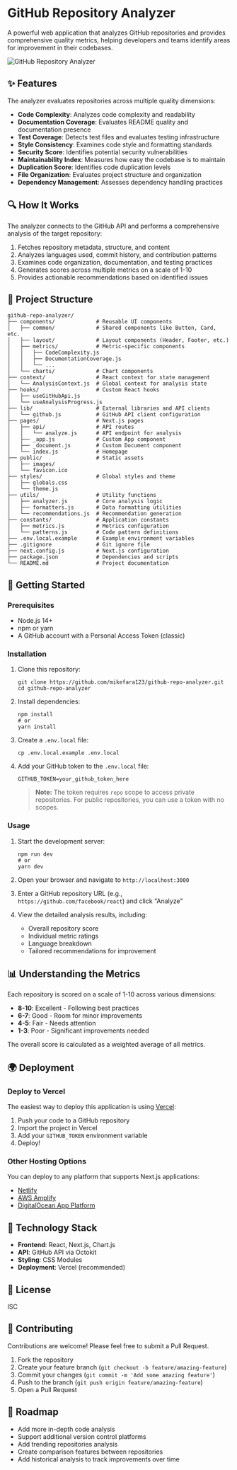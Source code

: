 # GitHub Repository Analyzer

A powerful web application that analyzes GitHub repositories and provides comprehensive quality metrics, helping developers and teams identify areas for improvement in their codebases.

![GitHub Repository Analyzer](https://github.com/mikefara123/github-repo-analyzer/raw/main/public/screenshot.png)

## ✨ Features

The analyzer evaluates repositories across multiple quality dimensions:

- **Code Complexity**: Analyzes code complexity and readability
- **Documentation Coverage**: Evaluates README quality and documentation presence
- **Test Coverage**: Detects test files and evaluates testing infrastructure
- **Style Consistency**: Examines code style and formatting standards
- **Security Score**: Identifies potential security vulnerabilities
- **Maintainability Index**: Measures how easy the codebase is to maintain
- **Duplication Score**: Identifies code duplication levels
- **File Organization**: Evaluates project structure and organization
- **Dependency Management**: Assesses dependency handling practices

## 🔍 How It Works

The analyzer connects to the GitHub API and performs a comprehensive analysis of the target repository:

1. Fetches repository metadata, structure, and content
2. Analyzes languages used, commit history, and contribution patterns
3. Examines code organization, documentation, and testing practices
4. Generates scores across multiple metrics on a scale of 1-10
5. Provides actionable recommendations based on identified issues

## 📂 Project Structure

```
github-repo-analyzer/
├── components/             # Reusable UI components
│   ├── common/             # Shared components like Button, Card, etc.
│   ├── layout/             # Layout components (Header, Footer, etc.)
│   ├── metrics/            # Metric-specific components
│   │   ├── CodeComplexity.js
│   │   ├── DocumentationCoverage.js
│   │   └── ...
│   └── charts/             # Chart components
├── context/                # React context for state management
│   └── AnalysisContext.js  # Global context for analysis state
├── hooks/                  # Custom React hooks
│   ├── useGitHubApi.js
│   └── useAnalysisProgress.js
├── lib/                    # External libraries and API clients
│   └── github.js           # GitHub API client configuration
├── pages/                  # Next.js pages
│   ├── api/                # API routes
│   │   └── analyze.js      # API endpoint for analysis
│   ├── _app.js             # Custom App component
│   ├── _document.js        # Custom Document component
│   └── index.js            # Homepage
├── public/                 # Static assets
│   ├── images/
│   └── favicon.ico
├── styles/                 # Global styles and theme
│   ├── globals.css
│   └── theme.js
├── utils/                  # Utility functions
│   ├── analyzer.js         # Core analysis logic
│   ├── formatters.js       # Data formatting utilities
│   └── recommendations.js  # Recommendation generation
├── constants/              # Application constants
│   ├── metrics.js          # Metrics configuration
│   └── patterns.js         # Code pattern definitions
├── .env.local.example      # Example environment variables
├── .gitignore              # Git ignore file
├── next.config.js          # Next.js configuration
├── package.json            # Dependencies and scripts
└── README.md               # Project documentation
```

## 🚀 Getting Started

### Prerequisites

- Node.js 14+ 
- npm or yarn
- A GitHub account with a Personal Access Token (classic)

### Installation

1. Clone this repository:
   ```
   git clone https://github.com/mikefara123/github-repo-analyzer.git
   cd github-repo-analyzer
   ```

2. Install dependencies:
   ```
   npm install
   # or
   yarn install
   ```

3. Create a `.env.local` file:
   ```
   cp .env.local.example .env.local
   ```

4. Add your GitHub token to the `.env.local` file:
   ```
   GITHUB_TOKEN=your_github_token_here
   ```

   > **Note:** The token requires `repo` scope to access private repositories. For public repositories, you can use a token with no scopes.

### Usage

1. Start the development server:
   ```
   npm run dev
   # or
   yarn dev
   ```

2. Open your browser and navigate to `http://localhost:3000`

3. Enter a GitHub repository URL (e.g., `https://github.com/facebook/react`) and click "Analyze"

4. View the detailed analysis results, including:
   - Overall repository score
   - Individual metric ratings
   - Language breakdown
   - Tailored recommendations for improvement

## 📊 Understanding the Metrics

Each repository is scored on a scale of 1-10 across various dimensions:

- **8-10**: Excellent - Following best practices
- **6-7**: Good - Room for minor improvements
- **4-5**: Fair - Needs attention
- **1-3**: Poor - Significant improvements needed

The overall score is calculated as a weighted average of all metrics.

## 🌍 Deployment

### Deploy to Vercel

The easiest way to deploy this application is using [Vercel](https://vercel.com):

1. Push your code to a GitHub repository
2. Import the project in Vercel
3. Add your `GITHUB_TOKEN` environment variable
4. Deploy!

### Other Hosting Options

You can deploy to any platform that supports Next.js applications:

- [Netlify](https://netlify.com)
- [AWS Amplify](https://aws.amazon.com/amplify/)
- [DigitalOcean App Platform](https://www.digitalocean.com/products/app-platform/)

## 🔧 Technology Stack

- **Frontend**: React, Next.js, Chart.js
- **API**: GitHub API via Octokit
- **Styling**: CSS Modules
- **Deployment**: Vercel (recommended)

## 📝 License

ISC

## 👥 Contributing

Contributions are welcome! Please feel free to submit a Pull Request.

1. Fork the repository
2. Create your feature branch (`git checkout -b feature/amazing-feature`)
3. Commit your changes (`git commit -m 'Add some amazing feature'`)
4. Push to the branch (`git push origin feature/amazing-feature`)
5. Open a Pull Request

## 🔮 Roadmap

- Add more in-depth code analysis
- Support additional version control platforms
- Add trending repositories analysis
- Create comparison features between repositories
- Add historical analysis to track improvements over time 